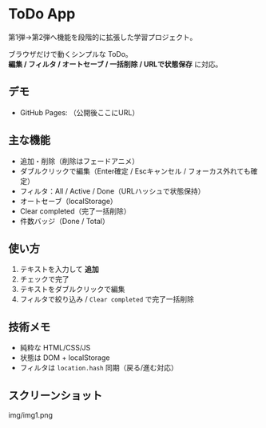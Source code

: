 # ToDo App
第1弾→第2弾へ機能を段階的に拡張した学習プロジェクト。

ブラウザだけで動くシンプルな ToDo。  
**編集 / フィルタ / オートセーブ / 一括削除 / URLで状態保存** に対応。

## デモ
- GitHub Pages: （公開後ここにURL）

## 主な機能
- 追加・削除（削除はフェードアニメ）
- ダブルクリックで編集（Enter確定 / Escキャンセル / フォーカス外れても確定）
- フィルタ：All / Active / Done（URLハッシュで状態保持）
- オートセーブ（localStorage）
- Clear completed（完了一括削除）
- 件数バッジ（Done / Total）

## 使い方
1. テキストを入力して **追加**
2. チェックで完了
3. テキストをダブルクリックで編集
4. フィルタで絞り込み / `Clear completed` で完了一括削除

## 技術メモ
- 純粋な HTML/CSS/JS
- 状態は DOM + localStorage
- フィルタは `location.hash` 同期（戻る/進む対応）

## スクリーンショット
img/img1.png
